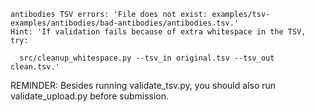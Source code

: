 ```
antibodies TSV errors: 'File does not exist: examples/tsv-examples/antibodies/bad-antibodies/antibodies.tsv.'
Hint: 'If validation fails because of extra whitespace in the TSV, try:

  src/cleanup_whitespace.py --tsv_in original.tsv --tsv_out clean.tsv.'
```
REMINDER: Besides running validate_tsv.py, you should also run validate_upload.py before submission.
